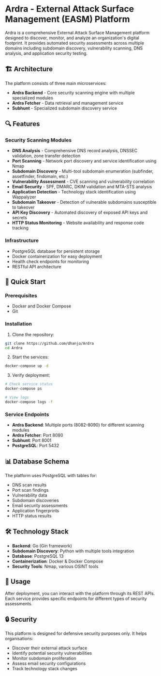 # Ardra - External Attack Surface Management (EASM) Platform

Ardra is a comprehensive External Attack Surface Management platform designed to discover, monitor, and analyze an organization's digital footprint. It provides automated security assessments across multiple domains including subdomain discovery, vulnerability scanning, DNS analysis, and application security testing.

## 🏗️ Architecture

The platform consists of three main microservices:

- **Ardra Backend** - Core security scanning engine with multiple specialized modules
- **Ardra Fetcher** - Data retrieval and management service  
- **Subhunt** - Specialized subdomain discovery service

## 🔍 Features

### Security Scanning Modules
- **DNS Analysis** - Comprehensive DNS record analysis, DNSSEC validation, zone transfer detection
- **Port Scanning** - Network port discovery and service identification using Nmap
- **Subdomain Discovery** - Multi-tool subdomain enumeration (subfinder, assetfinder, findomain, etc.)
- **Vulnerability Assessment** - CVE scanning and vulnerability correlation
- **Email Security** - SPF, DMARC, DKIM validation and MTA-STS analysis
- **Application Detection** - Technology stack identification using Wappalyzer
- **Subdomain Takeover** - Detection of vulnerable subdomains susceptible to takeover
- **API Key Discovery** - Automated discovery of exposed API keys and secrets
- **HTTP Status Monitoring** - Website availability and response code tracking

### Infrastructure
- PostgreSQL database for persistent storage
- Docker containerization for easy deployment
- Health check endpoints for monitoring
- RESTful API architecture

## 🚀 Quick Start

### Prerequisites
- Docker and Docker Compose
- Git

### Installation

1. Clone the repository:
```bash
git clone https://github.com/dhanjo/Ardra
cd Ardra
```

2. Start the services:
```bash
docker-compose up -d
```

3. Verify deployment:
```bash
# Check service status
docker-compose ps

# View logs
docker-compose logs -f
```

### Service Endpoints

- **Ardra Backend**: Multiple ports (8082-8090) for different scanning modules
- **Ardra Fetcher**: Port 8080
- **Subhunt**: Port 8001
- **PostgreSQL**: Port 5432

## 📊 Database Schema

The platform uses PostgreSQL with tables for:
- DNS scan results
- Port scan findings
- Vulnerability data
- Subdomain discoveries
- Email security assessments
- Application fingerprints
- HTTP status results

## 🛠️ Technology Stack

- **Backend**: Go (Gin framework)
- **Subdomain Discovery**: Python with multiple tools integration
- **Database**: PostgreSQL 13
- **Containerization**: Docker & Docker Compose
- **Security Tools**: Nmap, various OSINT tools

## 📝 Usage

After deployment, you can interact with the platform through its REST APIs. Each service provides specific endpoints for different types of security assessments.

## 🔒 Security

This platform is designed for defensive security purposes only. It helps organisations:
- Discover their external attack surface
- Identify potential security vulnerabilities
- Monitor subdomain proliferation
- Assess email security configurations
- Track technology stack changes
